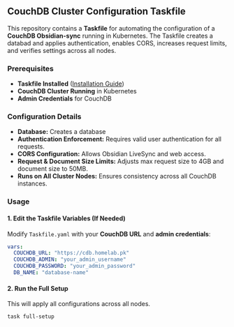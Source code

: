 ## CouchDB Cluster Configuration Taskfile

This repository contains a **Taskfile** for automating the configuration of a **CouchDB Obsidian-sync** running in Kubernetes.
The Taskfile creates a databad and applies authentication, enables CORS, increases request limits, and verifies settings across all nodes.

### Prerequisites
- **Taskfile Installed** ([Installation Guide](https://taskfile.dev/installation/))
- **CouchDB Cluster Running** in Kubernetes
- **Admin Credentials** for CouchDB

### Configuration Details
- **Database:** Creates a database
- **Authentication Enforcement:** Requires valid user authentication for all requests.
- **CORS Configuration:** Allows Obsidian LiveSync and web access.
- **Request & Document Size Limits:** Adjusts max request size to 4GB and document size to 50MB.
- **Runs on All Cluster Nodes:** Ensures consistency across all CouchDB instances.

### Usage


#### **1. Edit the Taskfile Variables (If Needed)**
Modify `Taskfile.yaml` with your **CouchDB URL** and **admin credentials**:
```yaml
vars:
  COUCHDB_URL: "https://cdb.homelab.pk"
  COUCHDB_ADMIN: "your_admin_username"
  COUCHDB_PASSWORD: "your_admin_password"
  DB_NAME: "database-name"
```

#### **2. Run the Full Setup**
This will apply all configurations across all nodes.
```sh
task full-setup
```